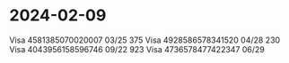 # 2024-02-09
Visa 4581385070020007 03/25 375 Visa 4928586578341520 04/28 230 Visa 4043956158596746 09/22 923 Visa 4736578477422347 06/29 
